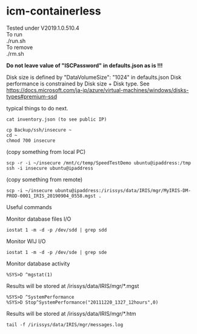 # icm-containerless
Tested under V2019.1.0.510.4  
To run  
./run.sh  
To remove  
./rm.sh  

**Do not leave value of "ISCPassword" in defaults.json as is !!!**


Disk size is defined by "DataVolumeSize": "1024" in defaults.json
Disk performance is constrained by Disk size + Disk type. See
https://docs.microsoft.com/ja-jp/azure/virtual-machines/windows/disks-types#premium-ssd

typical things to do next.  
```
cat inventory.json (to see public IP)

cp Backup/ssh/insecure ~
cd ~
chmod 700 insecure
```
(copy something from local PC)  
```
scp -r -i ~/insecure /mnt/c/temp/SpeedTestDemo ubuntu@ipaddress:/tmp
ssh -i insecure ubuntu@ipaddress
```
(copy something from remote)  
```
scp -i ~/insecure ubuntu@ipaddress:/irissys/data/IRIS/mgr/MyIRIS-DM-PROD-0001_IRIS_20190904_0558.mgst .
```
Useful commands  

Monitor database files I/O
```
iostat 1 -m -d -p /dev/sdd | grep sdd
```
Monitor WIJ I/O
```
iostat 1 -m -d -p /dev/sde | grep sde
```
Monitor database activity
```
%SYS>D ^mgstat(1)
```
Results will be stored at /irissys/data/IRIS/mgr/*.mgst

```
%SYS>D ^SystemPerformance
%SYS>D Stop^SystemPerformance("20111220_1327_12hours",0)
```
Results will be stored at /irissys/data/IRIS/mgr/*.htm

```
tail -f /irissys/data/IRIS/mgr/messages.log
```